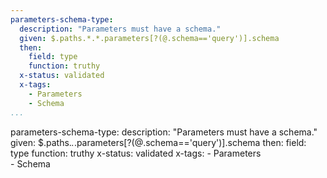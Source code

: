 ```yaml
---
parameters-schema-type:
  description: "Parameters must have a schema."
  given: $.paths.*.*.parameters[?(@.schema=='query')].schema
  then:
    field: type
    function: truthy
  x-status: validated
  x-tags:
    - Parameters      
    - Schema  
...
```

parameters-schema-type:
  description: "Parameters must have a schema."
  given: $.paths.*.*.parameters[?(@.schema=='query')].schema
  then:
    field: type
    function: truthy
  x-status: validated
  x-tags:
    - Parameters      
    - Schema       